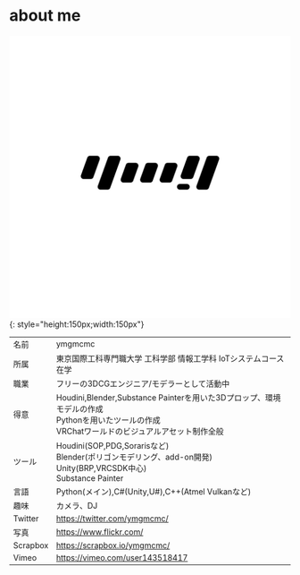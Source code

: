 # about me

![](img/icon.png){: style="height:150px;width:150px"}

|              ||
|------------| -------------------------------------------------------------------------------------------------- |
|名前|ymgmcmc                                                                   |
|所属|東京国際工科専門職大学 工科学部 情報工学科 IoTシステムコース 在学|
|職業|フリーの3DCGエンジニア/モデラーとして活動中|
|得意|Houdini,Blender,Substance Painterを用いた3Dプロップ、環境モデルの作成<br>Pythonを用いたツールの作成<br>VRChatワールドのビジュアルアセット制作全般|
|ツール|Houdini(SOP,PDG,Sorarisなど)<br>Blender(ポリゴンモデリング、add-on開発)<br>Unity(BRP,VRCSDK中心)<br>Substance Painter|
|言語|Python(メイン),C#(Unity,U#),C++(Atmel Vulkanなど)|
|趣味|カメラ、DJ|
|Twitter| https://twitter.com/ymgmcmc/|
|写真|https://www.flickr.com/|
|Scrapbox|https://scrapbox.io/ymgmcmc/|
|Vimeo|https://vimeo.com/user143518417|